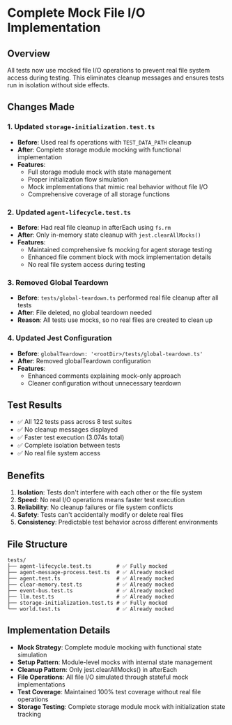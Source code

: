 # Complete Mock File I/O Implementation

## Overview
All tests now use mocked file I/O operations to prevent real file system access during testing. This eliminates cleanup messages and ensures tests run in isolation without side effects.

## Changes Made

### 1. Updated `storage-initialization.test.ts`
- **Before**: Used real fs operations with `TEST_DATA_PATH` cleanup
- **After**: Complete storage module mocking with functional implementation
- **Features**: 
  - Full storage module mock with state management
  - Proper initialization flow simulation
  - Mock implementations that mimic real behavior without file I/O
  - Comprehensive coverage of all storage functions

### 2. Updated `agent-lifecycle.test.ts`
- **Before**: Had real file cleanup in afterEach using `fs.rm`
- **After**: Only in-memory state cleanup with `jest.clearAllMocks()`
- **Features**:
  - Maintained comprehensive fs mocking for agent storage testing
  - Enhanced file comment block with mock implementation details
  - No real file system access during testing

### 3. Removed Global Teardown
- **Before**: `tests/global-teardown.ts` performed real file cleanup after all tests
- **After**: File deleted, no global teardown needed
- **Reason**: All tests use mocks, so no real files are created to clean up

### 4. Updated Jest Configuration
- **Before**: `globalTeardown: '<rootDir>/tests/global-teardown.ts'`
- **After**: Removed globalTeardown configuration
- **Features**:
  - Enhanced comments explaining mock-only approach
  - Cleaner configuration without unnecessary teardown

## Test Results
- ✅ All 122 tests pass across 8 test suites
- ✅ No cleanup messages displayed
- ✅ Faster test execution (3.074s total)
- ✅ Complete isolation between tests
- ✅ No real file system access

## Benefits
1. **Isolation**: Tests don't interfere with each other or the file system
2. **Speed**: No real I/O operations means faster test execution
3. **Reliability**: No cleanup failures or file system conflicts
4. **Safety**: Tests can't accidentally modify or delete real files
5. **Consistency**: Predictable test behavior across different environments

## File Structure
```
tests/
├── agent-lifecycle.test.ts        # ✅ Fully mocked
├── agent-message-process.test.ts  # ✅ Already mocked
├── agent.test.ts                  # ✅ Already mocked  
├── clear-memory.test.ts           # ✅ Already mocked
├── event-bus.test.ts              # ✅ Already mocked
├── llm.test.ts                    # ✅ Already mocked
├── storage-initialization.test.ts # ✅ Fully mocked
└── world.test.ts                  # ✅ Already mocked
```

## Implementation Details
- **Mock Strategy**: Complete module mocking with functional state simulation
- **Setup Pattern**: Module-level mocks with internal state management
- **Cleanup Pattern**: Only jest.clearAllMocks() in afterEach
- **File Operations**: All file I/O simulated through stateful mock implementations
- **Test Coverage**: Maintained 100% test coverage without real file operations
- **Storage Testing**: Complete storage module mock with initialization state tracking
